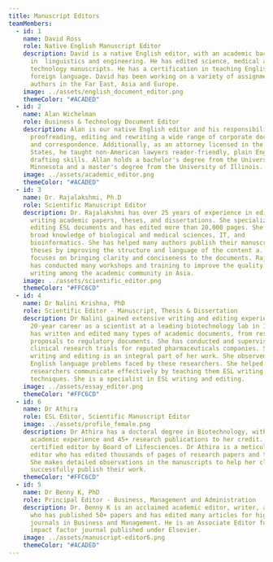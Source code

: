 ```yaml
---
title: Manuscript Editors
teamMembers:
  - id: 1
    name: David Ross
    role: Native English Manuscript Editor
    description: David is a native English editor, with an academic background
      in  linguistics and engineering. He has edited science, medical and
      technology manuscripts. He has a certification in teaching English as a
      foreign language. David has been working on a variety of assignments from
      authors in the Far East, Asia and Europe.
    image: ../assets/english_document_editor.png
    themeColor: "#ACADED"
  - id: 2
    name: Alan Wichelman
    role: Business & Technology Document Editor
    description: Alan is our native English editor and his responsibilities include
      proofreading, editing and rewriting a wide range of corporate documents
      and correspondence. Additionally, as an attorney licensed in the United
      States, he taught non-American lawyers reader-friendly, plain English
      drafting skills. Allan holds a bachelor's degree from the University of
      Minnesota and a master's degree from the University of Illinois.
    image: ../assets/academic_editor.png
    themeColor: "#ACADED"
  - id: 3
    name: Dr. Rajalakshmi, Ph.D
    role: Scientific Manuscript Editor
    description: Dr. Rajalakshmi has over 25 years of experience in editing and
      writing academic papers, theses, and dissertations. She specializes in
      editing ESL documents and has edited more than 20,000 pages. She has a
      broad knowledge of biological and medical sciences, IT, and
      bioinformatics. She has helped many authors publish their manuscripts and
      theses by improving the structure and language of the content a. She
      focuses on bringing clarity and conciseness to the documents. Rajalakshmi
      has conducted many workshops and training to improve the quality of
      writing among the academic community in Asia.
    image: ../assets/scientific_editor.png
    themeColor: "#FFC6CD"
  - id: 4
    name: Dr Nalini Krishna, PhD
    role: Scientific Editor - Manuscript, Thesis & Dissertation
    description: Dr Nalini gained extensive writing and editing experience from her
      20-year career as a scientist at a leading biotechnology lab in India. She
      has written and edited many types of academic documents, from research
      proposals to regulatory documents. She has conducted and supervised
      clinical research trials for reputed pharmaceuticals companies. Scientific
      writing and editing is an integral part of her work. She observed the
      English language problems faced by these researchers. She helped these
      researchers communicate effectively by teaching them ESL writing
      techniques. She is a specialist in ESL writing and editing.
    image: ../assets/essay_editor.png
    themeColor: "#FFC6CD"
  - id: 6
    name: Dr Athira
    role: ESL Editor, Scientific Manuscript Editor
    image: ../assets/profile_female.png
    description: Dr Athira has a doctoral degree in Biotechnology, with 16 years of
      academic experience and 45+ research publications to her credit. She is a
      certified editor by Board of Lifesciences. Dr Athira is a meticulous
      editor who has edited thousands of pages of research papers and thesis.
      She makes detailed observations in the manuscripts to help her clients
      successfully publish their work.
    themeColor: "#FFC6CD"
  - id: 5
    name: Dr Benny K, PhD
    role: Principal Editor - Business, Management and Administration
    description: Dr. Benny K is an acclaimed academic editor, writer, and reviewer
      who has published 50+ papers and has edited many articles for high impact
      journals in Business and Management. He is an Associate Editor for a high
      impact factor journal published under Elsevier.
    image: ../assets/manuscript-editor6.png
    themeColor: "#ACADED"
---
```

